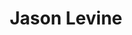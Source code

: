 ---
layout      : member
bodyid      : "members"
bodyclass   : "content"

title       : "Jason Levine"
photo       : "jason.jpg"
description : "Performer, Creative Coder"
quote       : 

links:
 - url      : "https://github.com/jasonlevine"
   icon     : "fa-github"
 - url      : "https://twitter.com/xululululuuum"
   icon     : "fa-twitter"
 - url      : "https://www.behance.net/jasonlevine"
   icon     : "fa-behance-square"
 - url      : "http://livecodeaday.tumblr.com/"
   icon     : "fa-globe"

interviewed :
---